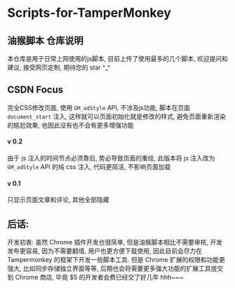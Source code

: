 # Scripts-for-TamperMonkey
## 油猴脚本 仓库说明
本仓库是用于日常上网使用的js脚本, 目前上传了使用最多的几个脚本, 欢迎提问和建议, 接受网页定制, 期待您的 star ^_^

## CSDN Focus
完全CSS修改页面, 使用 `GM_adStyle` API, 不涉及js功能, 脚本在页面 `document_start` 注入, 这样就可以页面初始化就是修改的样式, 避免页面重新渲染的尴尬效果, 也因此没有也不会有更多增强功能

#### v 0.2
由于 js 注入的时间节点必须靠后, 势必导致页面的重绘, 此版本将 js 注入改为 `GM_adStyle` API 的纯 css 注入, 代码更简洁, 不影响页面加载
#### v 0.1
只显示页面文章和评论, 其他全部隐藏

## 后话:
开发初衷: 虽然 Chrome 插件开发也很简单, 但是油猴脚本相比不需要审核, 开发发布更容易, 因为不需要翻墙, 用户也更方便下载使用, 因此目前会尽力在 Tampermonkey 的框架下开发一些脚本工具. 但是 Chrome 扩展的权限和功能更强大, 比如同步存储独立界面等等, 后期也会将需要更多强大功能的扩展工具提交到 Chrome 商店, 毕竟 $5 的开发者会费已经交了好几年 hhh~~~
